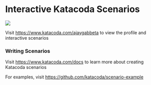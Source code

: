 # Interactive Katacoda Scenarios

[![](http://shields.katacoda.com/katacoda/ajaygabbeta/count.svg)](https://www.katacoda.com/ajaygabbeta "Get your profile on Katacoda.com")

Visit https://www.katacoda.com/ajaygabbeta to view the profile and interactive scenarios

### Writing Scenarios
Visit https://www.katacoda.com/docs to learn more about creating Katacoda scenarios

For examples, visit https://github.com/katacoda/scenario-example
